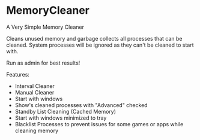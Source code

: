 # MemoryCleaner
A Very Simple Memory Cleaner

Cleans unused memory and garbage collects all processes that can be cleaned.
System processes will be ignored as they can't be cleaned to start with.

Run as admin for best results!


Features:

- Interval Cleaner 
- Manual Cleaner
- Start with windows
- Show's cleaned processes with "Advanced" checked
- Standby List Cleaning (Cached Memory)
- Start with windows minimized to tray
- Blacklist Processes to prevent issues for some games or apps while cleaning memory
